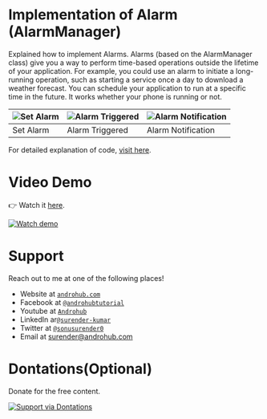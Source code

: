 # Implementation of Alarm (AlarmManager)
Explained how to implement Alarms. Alarms (based on the AlarmManager class) give you a way to perform time-based operations outside the lifetime of your application. For example, you could use an alarm to initiate a long-running operation, such as starting a service once a day to download a weather forecast. You can schedule your application to run at a specific time in the future. It works whether your phone is running or not.

![Set Alarm](https://i2.wp.com/www.androhub.com/wp-content/uploads/2017/04/set_alarm.jpg?resize=576%2C1024) | ![Alarm Triggered](https://i0.wp.com/www.androhub.com/wp-content/uploads/2017/04/alarm_triggered.jpg?resize=576%2C1024) | ![Alarm Notification](https://i0.wp.com/www.androhub.com/wp-content/uploads/2017/04/alarm_notification.jpg?resize=576%2C1024)
---|---|---
Set Alarm | Alarm Triggered | Alarm Notification

For detailed explanation of code, [visit here](http://www.androhub.com/android-alarmmanager/).

# Video Demo
👉 Watch it <a href="https://youtu.be/ACdfHopj58E">here</a>.
<br>

[![Watch demo](http://i3.ytimg.com/vi/ACdfHopj58E/hqdefault.jpg)](https://youtu.be/ACdfHopj58E)

# Support
Reach out to me at one of the following places!

- Website at <a href="http://www.androhub.com/" target="_blank">`androhub.com`</a>
- Facebook at <a href="https://www.facebook.com/androhubtutorial/" target="_blank">`@androhubtutorial`</a>
- Youtube at <a href="https://www.youtube.com/channel/UCHJh3E9mtRzbM3WVVl9glJg" target="_blank">`Androhub`</a>
- LinkedIn ar<a href="https://www.linkedin.com/in/surender-kumar-681472a8?originalSubdomain=in" target="_blank">`@surender-kumar`</a>
- Twitter at <a href="https://twitter.com/sonusurender0/" target="_blank">`@sonusurender0`</a>
- Email at surender@androhub.com

# Dontations(Optional)
Donate for the free content.
<br>

[![Support via Dontations](https://www.paypalobjects.com/en_GB/i/btn/btn_donateCC_LG.gif)](https://www.paypal.com/cgi-bin/webscr?cmd=_donations&business=sonu.surendra0%40gmail.com&currency_code=USD&source=url)
